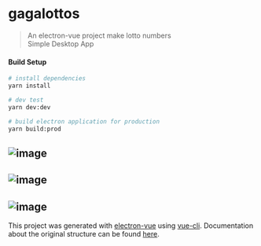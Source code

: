# gagalottos

> An electron-vue project make lotto numbers <br>
> Simple Desktop App
#### Build Setup

``` bash
# install dependencies
yarn install

# dev test
yarn dev:dev

# build electron application for production
yarn build:prod


```
![image](https://user-images.githubusercontent.com/80230648/198460269-08e2a88f-ae5e-4654-8239-eb3ca482fb4c.png)
---
![image](https://user-images.githubusercontent.com/80230648/198460539-5daae95b-77a8-4f66-89fc-ce465623e2bf.png)
---
![image](https://user-images.githubusercontent.com/80230648/198460668-d9d7124c-d81d-4983-b36c-d297ab86e7e4.png)
---

This project was generated with [electron-vue](https://github.com/SimulatedGREG/electron-vue) using [vue-cli](https://github.com/vuejs/vue-cli). Documentation about the original structure can be found [here](https://simulatedgreg.gitbooks.io/electron-vue/content/index.html).
